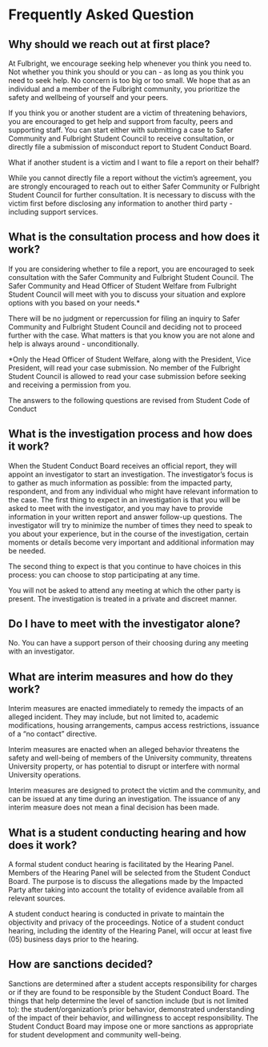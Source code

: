 # Frequently Asked Question  

## Why should we reach out at first place?  

At Fulbright, we encourage seeking help whenever you think you need to. Not whether you think you should or you can - as long as you think you need to seek help. No concern is too big or too small. We hope that as an individual and a member of the Fulbright community, you prioritize the safety and wellbeing of yourself and your peers.  

If you think you or another student are a victim of threatening behaviors, you are encouraged to get help and support from faculty, peers and supporting staff. You can start either with submitting a case to Safer Community and Fulbright Student Council to receive consultation, or directly file a submission of misconduct report to Student Conduct Board. 

What if another student is a victim and I want to file a report on their behalf? 

While you cannot directly file a report without the victim’s agreement, you are strongly encouraged to reach out to either Safer Community or Fulbright Student Council for further consultation. It is necessary to discuss with the victim first before disclosing any information to another third party - including support services. 

## What is the consultation process and how does it work?  

If you are considering whether to file a report, you are encouraged to seek consultation with the Safer Community and Fulbright Student Council. The Safer Community and Head Officer of Student Welfare from Fulbright Student Council will meet with you to discuss your situation and explore options with you based on your needs.*   

There will be no judgment or  repercussion for filing an inquiry to Safer Community and Fulbright Student Council and deciding not to proceed further with the case. What matters is that you know you are not alone and help is always around - unconditionally. 

*Only the Head Officer of Student Welfare, along with the President, Vice President, will read your case submission. No member of the Fulbright Student Council is allowed to read your case submission before seeking and receiving a permission from you. 

The answers to the following questions are revised from Student Code of Conduct 

## What is the investigation process and how does it work?  

When the Student Conduct Board receives an official report, they will appoint an investigator to start an investigation. The investigator’s focus is to gather as much information as possible: from the impacted party, respondent, and from any individual who might have relevant information to the case. The first thing to expect in an investigation is that you will be asked to meet with the investigator, and you may have to provide information in your written report and answer follow-up questions. The investigator will try to minimize the number of times they need to speak to you about your experience, but in the course of the investigation, certain moments or details become very important and additional information may be needed. 

The second thing to expect is that you continue to have choices in this process: you can choose to stop participating at any time. 

You will not be asked to attend any meeting at which the other party is present. The investigation is treated in a private and discreet manner.  

## Do I have to meet with the investigator alone?  

No. You can have a support person of their choosing during any meeting with an investigator.  

## What are interim measures and how do they work?    

Interim measures are enacted immediately to remedy the impacts of an alleged incident. They may include, but not limited to, academic modifications, housing arrangements, campus access restrictions, issuance of a “no contact” directive.  

Interim measures are enacted when an alleged behavior threatens the safety and well-being of members of the University community, threatens University property, or has potential to disrupt or interfere with normal University operations.  

Interim measures are designed to protect the victim and the community, and can be issued at any time during an investigation. The issuance of any interim measure does not mean a final decision has been made.  

## What is a student conducting hearing and how does it work?  

A formal student conduct hearing is facilitated by the Hearing Panel. Members of the Hearing Panel will be selected from the Student Conduct Board. The purpose is to discuss the allegations made by the Impacted Party after taking into account the totality of evidence available from all relevant sources.  

A student conduct hearing is conducted in private to maintain the objectivity and privacy of the proceedings. Notice of a student conduct hearing, including the identity of the Hearing Panel, will occur at least five (05) business days prior to the hearing. 

## How are sanctions decided? 

Sanctions are determined after a student accepts responsibility for charges or if they are found to be responsible by the Student Conduct Board. The things that help determine the level of sanction include (but is not limited to): the student/organization’s prior behavior, demonstrated understanding of the impact of their behavior, and willingness to accept responsibility. The Student Conduct Board may impose one or more sanctions as appropriate for student development and community well-being. 